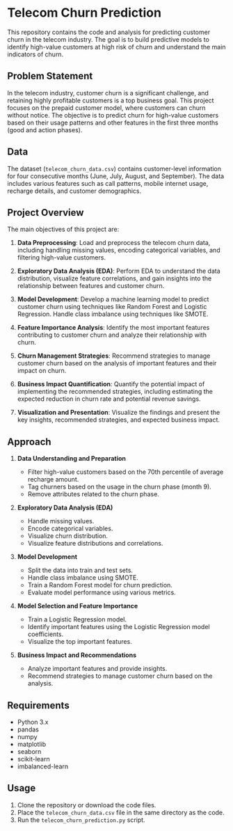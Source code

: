 # Telecom Churn Prediction

This repository contains the code and analysis for predicting customer churn in the telecom industry. The goal is to build predictive models to identify high-value customers at high risk of churn and understand the main indicators of churn.

## Problem Statement

In the telecom industry, customer churn is a significant challenge, and retaining highly profitable customers is a top business goal. This project focuses on the prepaid customer model, where customers can churn without notice. The objective is to predict churn for high-value customers based on their usage patterns and other features in the first three months (good and action phases).

## Data

The dataset (`telecom_churn_data.csv`) contains customer-level information for four consecutive months (June, July, August, and September). The data includes various features such as call patterns, mobile internet usage, recharge details, and customer demographics.

## Project Overview

The main objectives of this project are:

1. **Data Preprocessing**: Load and preprocess the telecom churn data, including handling missing values, encoding categorical variables, and filtering high-value customers.

2. **Exploratory Data Analysis (EDA)**: Perform EDA to understand the data distribution, visualize feature correlations, and gain insights into the relationship between features and customer churn.

3. **Model Development**: Develop a machine learning model to predict customer churn using techniques like Random Forest and Logistic Regression. Handle class imbalance using techniques like SMOTE.

4. **Feature Importance Analysis**: Identify the most important features contributing to customer churn and analyze their relationship with churn.

5. **Churn Management Strategies**: Recommend strategies to manage customer churn based on the analysis of important features and their impact on churn.

6. **Business Impact Quantification**: Quantify the potential impact of implementing the recommended strategies, including estimating the expected reduction in churn rate and potential revenue savings.

7. **Visualization and Presentation**: Visualize the findings and present the key insights, recommended strategies, and expected business impact.


## Approach

1. **Data Understanding and Preparation**
   - Filter high-value customers based on the 70th percentile of average recharge amount.
   - Tag churners based on the usage in the churn phase (month 9).
   - Remove attributes related to the churn phase.

2. **Exploratory Data Analysis (EDA)**
   - Handle missing values.
   - Encode categorical variables.
   - Visualize churn distribution.
   - Visualize feature distributions and correlations.

3. **Model Development**
   - Split the data into train and test sets.
   - Handle class imbalance using SMOTE.
   - Train a Random Forest model for churn prediction.
   - Evaluate model performance using various metrics.

4. **Model Selection and Feature Importance**
   - Train a Logistic Regression model.
   - Identify important features using the Logistic Regression model coefficients.
   - Visualize the top important features.

5. **Business Impact and Recommendations**
   - Analyze important features and provide insights.
   - Recommend strategies to manage customer churn based on the analysis.

## Requirements

- Python 3.x
- pandas
- numpy
- matplotlib
- seaborn
- scikit-learn
- imbalanced-learn

## Usage

1. Clone the repository or download the code files.
2. Place the `telecom_churn_data.csv` file in the same directory as the code.
3. Run the `telecom_churn_prediction.py` script.
